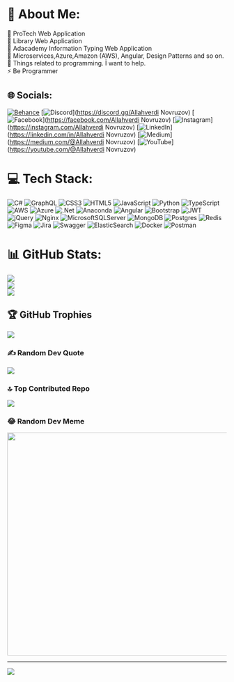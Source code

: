 # 💫 About Me:
🔭 ProTech Web Application<br>👯 Library Web Application<br>🤝 Adacademy Information Typing Web Application<br>🌱 Microservices,Azure,Amazon (AWS), Angular, Design Patterns and so on.<br>💬 Things related to programming. İ want to help.<br>⚡ Be Programmer


## 🌐 Socials:
[![Behance](https://img.shields.io/badge/Behance-1769ff?logo=behance&logoColor=white)](https://behance.net/Allahverdi997) [![Discord](https://img.shields.io/badge/Discord-%237289DA.svg?logo=discord&logoColor=white)](https://discord.gg/Allahverdi Novruzov) [![Facebook](https://img.shields.io/badge/Facebook-%231877F2.svg?logo=Facebook&logoColor=white)](https://facebook.com/Allahverdi Novruzov) [![Instagram](https://img.shields.io/badge/Instagram-%23E4405F.svg?logo=Instagram&logoColor=white)](https://instagram.com/Allahverdi Novruzov) [![LinkedIn](https://img.shields.io/badge/LinkedIn-%230077B5.svg?logo=linkedin&logoColor=white)](https://linkedin.com/in/Allahverdi Novruzov) [![Medium](https://img.shields.io/badge/Medium-12100E?logo=medium&logoColor=white)](https://medium.com/@Allahverdi Novruzov) [![YouTube](https://img.shields.io/badge/YouTube-%23FF0000.svg?logo=YouTube&logoColor=white)](https://youtube.com/@Allahverdi Novruzov) 

# 💻 Tech Stack:
![C#](https://img.shields.io/badge/c%23-%23239120.svg?style=flat&logo=c-sharp&logoColor=white) ![GraphQL](https://img.shields.io/badge/-GraphQL-E10098?style=flat&logo=graphql&logoColor=white) ![CSS3](https://img.shields.io/badge/css3-%231572B6.svg?style=flat&logo=css3&logoColor=white) ![HTML5](https://img.shields.io/badge/html5-%23E34F26.svg?style=flat&logo=html5&logoColor=white) ![JavaScript](https://img.shields.io/badge/javascript-%23323330.svg?style=flat&logo=javascript&logoColor=%23F7DF1E) ![Python](https://img.shields.io/badge/python-3670A0?style=flat&logo=python&logoColor=ffdd54) ![TypeScript](https://img.shields.io/badge/typescript-%23007ACC.svg?style=flat&logo=typescript&logoColor=white) ![AWS](https://img.shields.io/badge/AWS-%23FF9900.svg?style=flat&logo=amazon-aws&logoColor=white) ![Azure](https://img.shields.io/badge/azure-%230072C6.svg?style=flat&logo=azure-devops&logoColor=white) ![.Net](https://img.shields.io/badge/.NET-5C2D91?style=flat&logo=.net&logoColor=white) ![Anaconda](https://img.shields.io/badge/Anaconda-%2344A833.svg?style=flat&logo=anaconda&logoColor=white) ![Angular](https://img.shields.io/badge/angular-%23DD0031.svg?style=flat&logo=angular&logoColor=white) ![Bootstrap](https://img.shields.io/badge/bootstrap-%23563D7C.svg?style=flat&logo=bootstrap&logoColor=white) ![JWT](https://img.shields.io/badge/JWT-black?style=flat&logo=JSON%20web%20tokens) ![jQuery](https://img.shields.io/badge/jquery-%230769AD.svg?style=flat&logo=jquery&logoColor=white) ![Nginx](https://img.shields.io/badge/nginx-%23009639.svg?style=flat&logo=nginx&logoColor=white) ![MicrosoftSQLServer](https://img.shields.io/badge/Microsoft%20SQL%20Sever-CC2927?style=flat&logo=microsoft%20sql%20server&logoColor=white) ![MongoDB](https://img.shields.io/badge/MongoDB-%234ea94b.svg?style=flat&logo=mongodb&logoColor=white) ![Postgres](https://img.shields.io/badge/postgres-%23316192.svg?style=flat&logo=postgresql&logoColor=white) ![Redis](https://img.shields.io/badge/redis-%23DD0031.svg?style=flat&logo=redis&logoColor=white) 	![Figma](https://img.shields.io/badge/figma-%23F24E1E.svg?style=flat&logo=figma&logoColor=white) ![Jira](https://img.shields.io/badge/jira-%230A0FFF.svg?style=flat&logo=jira&logoColor=white) ![Swagger](https://img.shields.io/badge/-Swagger-%23Clojure?style=flat&logo=swagger&logoColor=white) ![ElasticSearch](https://img.shields.io/badge/-ElasticSearch-005571?style=flat&logo=elasticsearch) ![Docker](https://img.shields.io/badge/docker-%230db7ed.svg?style=flat&logo=docker&logoColor=white) ![Postman](https://img.shields.io/badge/Postman-FF6C37?style=flat&logo=postman&logoColor=white)
# 📊 GitHub Stats:
![](https://github-readme-stats.vercel.app/api?username=Allahverdi997&theme=blue-green&hide_border=false&include_all_commits=true&count_private=true)<br/>
![](https://github-readme-streak-stats.herokuapp.com/?user=Allahverdi997&theme=blue-green&hide_border=false)<br/>
![](https://github-readme-stats.vercel.app/api/top-langs/?username=Allahverdi997&theme=blue-green&hide_border=false&include_all_commits=true&count_private=true&layout=compact)

## 🏆 GitHub Trophies
![](https://github-profile-trophy.vercel.app/?username=Allahverdi997&theme=tokyonight&no-frame=false&no-bg=false&margin-w=4)

### ✍️ Random Dev Quote
![](https://quotes-github-readme.vercel.app/api?type=vetical&theme=radical)

### 🔝 Top Contributed Repo
![](https://github-contributor-stats.vercel.app/api?username=Allahverdi997&limit=5&theme=algolia&combine_all_yearly_contributions=true)

### 😂 Random Dev Meme
<img src="https://rm.up.railway.app/" width="512px"/>

---
[![](https://visitcount.itsvg.in/api?id=Allahverdi997&icon=5&color=3)](https://visitcount.itsvg.in)

<!-- Proudly created with GPRM ( https://gprm.itsvg.in ) -->
